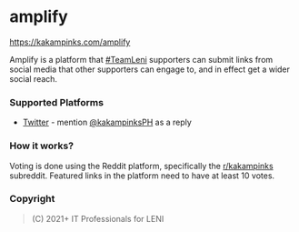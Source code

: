 # amplify

https://kakampinks.com/amplify

Amplify is a platform that [#TeamLeni](https://twitter.com/hashtag/TeamLeni) supporters can submit links from social media that other supporters can engage to, and in effect get a wider social reach.

### Supported Platforms

- [Twitter](https://twitter.com/) - mention [@kakampinksPH](https://twitter.com/kakampinksPH) as a reply

### How it works?

Voting is done using the Reddit platform, specifically the [r/kakampinks](https://www.reddit.com/r/kakampinks/) subreddit. Featured links in the platform need to have at least 10 votes.

### Copyright

> (C) 2021+ IT Professionals for LENI
